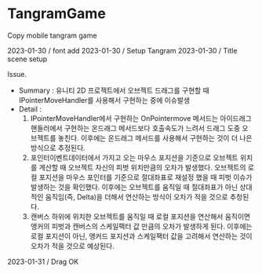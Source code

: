 # TangramGame
Copy mobile tangram game

2023-01-30 / font add
2023-01-30 / Setup Tangram
2023-01-30 / Title scene setup

Issue.
 - Summary : 유니티 2D 프로젝트에서 오브젝트 드래그를 구현할 때 IPointerMoveHandler를 사용해서 구현하는 중에 이슈발생
 - Detail : 
	1. IPointerMoveHandler에서 구현하는 OnPointermove 메서드는 아이드래그핸들러에서 구현하는 온드래그 메서드보다 호출속도가 느려서 드래그 도중 오브젝트를 놓친다. 이후에는 온드래그 메서드를 사용해서 구현하는 것이 더 나은 방식으로 추정된다.
	2. 포인터이벤트데이터에서 가지고 오는 마우스 포지션을 기준으로 오브젝트 위치를 계산할 때 오브젝트 자신의 피벗 위치만큼의 오차가 발생했다. 오브젝트의 로컬 포지션을 마우스 포인터를 기준으로 절대좌표로 재설정 했을 때 피벗 이슈가 발생하는 것을 확인했다. 이후에는 오브젝트를 움직일 때 절대좌표가 아닌 상대적인 움직임(즉, Delta)을 더해서 연산하는 방식이 오차가 적을 것으로 추청된다.
	3. 캔버스 하위에 위치한 오브젝트를 움직일 때 로컬 포지션을 연산해서 움직이면 앵커의 피벗과 캔버스의 스케일팩터 값 만큼의 오차가 발생하게 된다. 이후에는 로컬 포지션이 아닌, 앵커드 포지션과 스케일팩터 값을 고려해서 연산하는 것이 오차가 적을 것으로 예상된다.

2023-01-31 / Drag OK